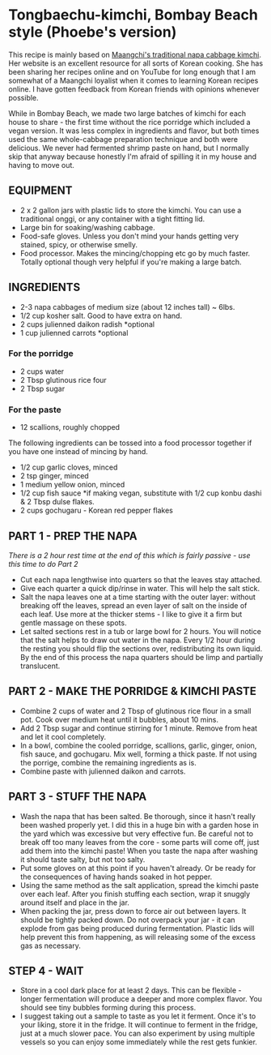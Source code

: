 # Tongbaechu-kimchi, Bombay Beach style (Phoebe's version)

This recipe is mainly based on [Maangchi's traditional napa cabbage kimchi](https://www.maangchi.com/recipe/tongbaechu-kimchi). Her website is an excellent resource for all sorts of Korean cooking. She has been sharing her recipes online and on YouTube for long enough that I am somewhat of a Maangchi loyalist when it comes to learning Korean recipes online. I have gotten feedback from Korean friends with opinions whenever possible.

While in Bombay Beach, we made two large batches of kimchi for each house to share - the first time without the rice porridge which included a vegan version. It was less complex in ingredients and flavor, but both times used the same whole-cabbage preparation technique and both were delicious. We never had fermented shrimp paste on hand, but I normally skip that anyway because honestly I'm afraid of spilling it in my house and having to move out.

## EQUIPMENT

- 2 x 2 gallon jars with plastic lids to store the kimchi. You can use a traditional onggi, or any container with a tight fitting lid.
- Large bin for soaking/washing cabbage.
 - Food-safe gloves. Unless you don't mind your hands getting very stained, spicy, or otherwise smelly.
 - Food processor. Makes the mincing/chopping etc go by much faster. Totally optional though very helpful if you're making a large batch.

## INGREDIENTS

- 2-3 napa cabbages of medium size (about 12 inches tall) ~ 6lbs.
- 1/2 cup kosher salt. Good to have extra on hand.
- 2 cups julienned daikon radish *optional
- 1 cup julienned carrots *optional

### For the porridge

- 2 cups water
- 2 Tbsp glutinous rice four
- 2 Tbsp sugar

### For the paste

- 12 scallions, roughly chopped

The following ingredients can be tossed into a food processor together if you have one instead of mincing by hand.

- 1/2 cup garlic cloves, minced
- 2 tsp ginger, minced
- 1 medium yellow onion, minced
- 1/2 cup fish sauce *if making vegan, substitute with 1/2 cup konbu dashi & 2 Tbsp dulse flakes.
- 2 cups gochugaru - Korean red pepper flakes


## PART 1 - PREP THE NAPA

_There is a 2 hour rest time at the end of this which is fairly passive - use this time to do Part 2_

- Cut each napa lengthwise into quarters so that the leaves stay attached.
- Give each quarter a quick dip/rinse in water. This will help the salt stick.
- Salt the napa leaves one at a time starting with the outer layer: without breaking off the leaves, spread an even layer of salt on the inside of each leaf. Use more at the thicker stems - I like to give it a firm but gentle massage on these spots.
- Let salted sections rest in a tub or large bowl for 2 hours. You will notice that the salt helps to draw out water in the napa. Every 1/2 hour during the resting you should flip the sections over, redistributing its own liquid. By the end of this process the napa quarters should be limp and partially translucent.

## PART 2 - MAKE THE PORRIDGE & KIMCHI PASTE

- Combine 2 cups of water and 2 Tbsp of glutinous rice flour in a small pot. Cook over medium heat until it bubbles, about 10 mins.
- Add 2 Tbsp sugar and continue stirring for 1 minute. Remove from heat and let it cool completely.
- In a bowl, combine the cooled porridge, scallions, garlic, ginger, onion, fish sauce, and gochugaru. Mix well, forming a thick paste. If not using the porrige, combine the remaining ingredients as is.
- Combine paste with julienned daikon and carrots.

## PART 3 - STUFF THE NAPA

- Wash the napa that has been salted. Be thorough, since it hasn't really been washed properly yet. I did this in a huge bin with a garden hose in the yard which was excessive but very effective fun. Be careful not to break off too many leaves from the core - some parts will come off, just add them into the kimchi paste! When you taste the napa after washing it should taste salty, but not too salty.
- Put some gloves on at this point if you haven't already. Or be ready for the consequences of having hands soaked in hot pepper.
- Using the same method as the salt application, spread the kimchi paste over each leaf. After you finish stuffing each section, wrap it snuggly around itself and place in the jar.
- When packing the jar, press down to force air out between layers. It should be tightly packed down. Do not overpack your jar - it can explode from gas being produced during fermentation. Plastic lids will help prevent this from happening, as will releasing some of the excess gas as necessary.

## STEP 4 - WAIT

- Store in a cool dark place for at least 2 days. This can be flexible - longer fermentation will produce a deeper and more complex flavor. You should see tiny bubbles forming during this process.
- I suggest taking out a sample to taste as you let it ferment. Once it's to your liking, store it in the fridge. It will continue to ferment in the fridge, just at a much slower pace. You can also experiment by using multiple vessels so you can enjoy some immediately while the rest gets funkier.
